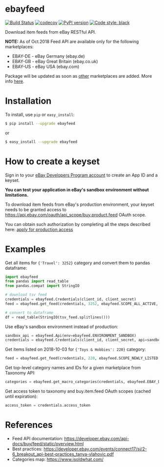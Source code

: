 # ebayfeed

[![Build Status](https://travis-ci.org/alessandrozamberletti/ebayfeed.svg?branch=master)](https://travis-ci.org/alessandrozamberletti/ebayfeed)
[![codecov](https://codecov.io/gh/alessandrozamberletti/ebayfeed/branch/master/graph/badge.svg)](https://codecov.io/gh/alessandrozamberletti/ebayfeed)
[![PyPI version](https://badge.fury.io/py/ebayfeed.svg)](https://badge.fury.io/py/ebayfeed)
[![Code style: black](https://img.shields.io/badge/code%20style-black-000000.svg)](https://github.com/ambv/black)

Download item feeds from eBay RESTful API.

**NOTE:** As of Oct.2018 Feed API are available only for the following marketplaces:
* EBAY-DE - eBay Germany (ebay.de)
* EBAY-GB - eBay Great Britain (ebay.co.uk)
* EBAY-US - eBay USA (ebay.com)

Package will be updated as soon as [other](https://developer.ebay.com/api-docs/static/rest-request-components.html#Marketpl) marketplaces are added.
More info [here](https://developer.ebay.com/api-docs/buy/feed/overview.html#API).

# Installation
To install, use `pip` or `easy_install`:

```bash
$ pip install --upgrade ebayfeed
```
or
```bash
$ easy_install --upgrade ebayfeed
```

# How to create a keyset

Sign in to your [eBay Developers Program account](https://developer.ebay.com) to create an App ID and a keyset.

**You can test your application in eBay's sandbox environment without limitations.**

To download item feeds from eBay's production environment, your keyset needs to be granted access to https://api.ebay.com/oauth/api_scope/buy.product.feed OAuth scope. 

You can obtain such authorization by completing all the steps described here: [apply for production access](https://developer.ebay.com/api-docs/buy/static/buy-requirements.html#Applying)

# Examples

Get all items for ```{'Travel': 3252}``` category and convert them to pandas dataframe:
```python
import ebayfeed
from pandas import read_table
from pandas.compat import StringIO

# download tsv feed
credentials = ebayfeed.Credentials(client_id, client_secret)
feed = ebayfeed.get_feed(credentials, 3252, ebayfeed.SCOPE_ALL_ACTIVE, ebayfeed.EBAY_US)

# convert to dataframe
df = read_table(StringIO(tsv_feed.splitlines()))
```

Use eBay's sandbox environment instead of production:
```python
sandbox_api = ebayfeed.Api(env=ebayfeed.ENVIRONMENT_SANDBOX)
credentials = ebayfeed.Credentials(client_id, client_secret, api=sandbox_api)
```

Get items listed on 2018-10-03 for ```{'Toys & Hobbies': 220}``` category:
```python
feed = ebayfeed.get_feed(credentials, 220, ebayfeed.SCOPE_NEWLY_LISTED, ebayfeed.EBAY_US, date='20181003')
```

Get top-level category names and IDs for a given marketplace from Taxonomy API:
```python
categories = ebayfeed.get_macro_categories(credentials, ebayfeed.EBAY_DE)
```

Get access token to taxonomy and buy.item.feed OAuth scopes (cached until expiration):
```python
access_token = credentials.access_token
```

# References

* Feed API documentation: https://developer.ebay.com/api-docs/buy/feed/static/overview.html
* Best practices: https://developer.ebay.com/events/connect17/sj/2-6_breakout_api-best-practices_tanya-vlahovic.pdf
* Categories map: https://www.isoldwhat.com/
